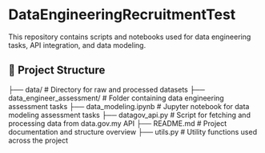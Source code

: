 # DataEngineeringRecruitmentTest

This repository contains scripts and notebooks used for data engineering tasks, API integration, and data modeling.

## 📁 Project Structure
├── data/ # Directory for raw and processed datasets
├── data_engineer_assessment/ # Folder containing data engineering assessment tasks
├── data_modeling.ipynb # Jupyter notebook for data modeling assessment tasks
├── datagov_api.py # Script for fetching and processing data from data.gov.my API
├── README.md # Project documentation and structure overview
├── utils.py # Utility functions used across the project